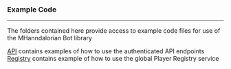 ### Example Code

----
The folders contained here provide access to example code files for use of the MHanndalorian Bot library

[API](API) contains examples of how to use the authenticated API endpoints<br/>
[Registry](Registry) contains example of how to use the global Player Registry service